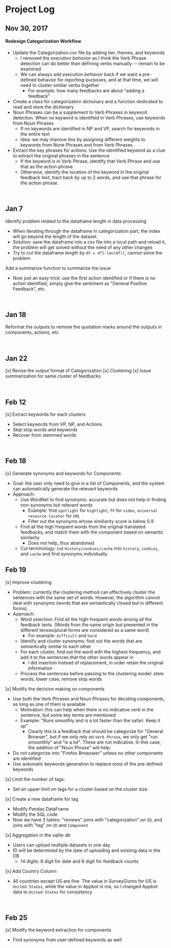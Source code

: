 # Project Log
## Nov 30, 2017
#### Redesign Categorization Workflow

- Update the Categorization.csv file by adding tier, themes, and keywords
    - I removed the *execution behavior* as I think the Verb Phrase detection can 
    do better than defining verbs manually -- remain to be examined
    - We can always add *execution behavior* back if we want a pre-defined 
    behavior for reporting-purposes, and at that time, we will need to cluster 
    similar verbs together
        - For example: how many feedbacks are about "adding a feedback"
- Create a class for categorization dictionary and a function dedicated to 
read and store the dictionary
- Noun Phrases can  be a supplement to Verb Phrases in keyword detection. When 
no keyword is identified in Verb Phrases, use keywords from Noun Phrases
    - If no keywords are identified in NP and VP, search for keywords in the
    entire text
    - Idea: we may improve this by assigning different weights to keywords from
    None Phrases and from Verb Phrases
- Extract the key phrases for actions: Use the identified keyword as a clue to 
extract the original phrases in the sentence
    - If the keyword is in Verb Phrase, identify that Verb Phrase and use that
    as the action phrase
    - Otherwise, identify the location of the keyword in the original feedback
    text, tract back by up to 2 words, and use that phrase for the action phrase.
    
<br>

## Jan 7
Identify problem related to the dataframe length in data processing
- When iterating through the dataframe in categorization part, the index will go beyond the length of the dataset.
- Solution: save the dataframe into a csv file into a local path and reload it, the problem will get solved without 
the need of any other changes
- Try to cut the dataframe length by `df = df[:len(df)]`, cannot solve the problem

Add a summarize function to summarize the issue
- Now just an easy trick: use the first action identified or if there is no action identified, simply give the sentiment
as "General Positive Feedback", etc.

<br>

## Jan 18
Reformat the outputs to remove the quotation marks around the outputs in components, actions, etc.

<br>

## Jan 22
[x] Revise the output format of Categorization
[x] Clustering
[x] Issue summarization for same cluster of feedbacks

<br>

## Feb 12
[x] Extract keywords for each clusters
- Select keywords from VP, NP, and Actions
- Skip stop words and keywords
- Recover from stemmed words

<br>

## Feb 18
[x] Generate synonyms and keywords for Components: 
- Goal: the user only need to give in a list of Components, and the system can automatically generate the relevant keywords
- Approach: 
    - Use WordNet to find synonyms: accurate but does not help in finding non-synonyms but relevant words
        - Example: find `spotlight` for `highlight`, `TV` for `video`, `universal resource locator` for `URL`
        - Filter out the synonyms whose similiarity score is below 0.9
    - Find all the high frequent words from the original translated feedbacks, and match them with the component based on semantic similarity
        - Does not help, thus abandoned 
    - Cut terminology: cut `History/cookies/cache` into `history`, `cookies`, and `cache` and find synonyms individually
    
## Feb 19
[x] Improve clustering
- Problem: currently the clustering method can effectively cluster the sentences with the same set of words. However, 
the algorithm cannot deal with synonyms (words that are semantically closed but in different forms). 
- Approach:
    - Word selection: Find all the high-frequent words among all the feedback texts. 
    (Words from the same origin but presented in the different tenses/plural forms are considered as a same word)
        - For example: `difficult` and `hard`
    - Identify and cluster synonyms: find out the words that are semantically similar to each other
    - For each cluster, find out the word with the highest frequency, and add it to the sentences that the other words appear in
        - I did insertion instead of replacement, in order retain the original information
    - Process the sentences before passing to the clustering model: stem words, lower case, remove stop words 

[x] Modify the decision making on components
- Use both the Verb Phrases and Noun Phrases for deciding components, as long as one of them is available
    - Motivation: this can help when there is no indicative verb in the sentence, but some key terms are mentioned
    - Example: "Runs smoothly and is a lot faster than the safari. Keep it up" 
        - Clearly this is a feedback that should be categorize for "General Browser", but if we only rely on `Verb Phrase`, 
        we only get "run smoonthly" and "is a lot". These are not indicative. In this case, the addition of "Noun Phrase" will 
        help.
- Do not categorize into "Firefox Browswer" unless no other components are identified
- Use automatic keywords generation to replace most of the pre-defined keywords

[x] Limit the number of tags:
- Set an upper limit on tags for a cluster based on the cluster size

[x] Create a new dataframe for tag
- Modify Pandas DataFrame
- Modify the SQL code
- Now we have 3 tables: "reviews" joins with "categorization" on `ID`, and joins with "tag" on `ID` and `Component`

[x] Aggregation in the sqlite db
- Users can upload multiple datasets in one day
- ID will be determined by the date of uploading and existing data in the DB
    - 14 digits: 8 digit for date and 6 digit for feedback counts
    
[x] Add Country Column
- All countries except US are fine. The value in SurveyGizmo for US is `United States`, while the value in Appbot is `USA`, so I changed
Appbot data to `United States` for consistency

<br>

## Feb 25
[x] Modify the keyword extraction for components
- Find synonyms from user-defined keywords as well
